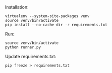 Installation:
```
virtualenv --system-site-packages venv
source venv/bin/activate
pip install --no-cache-dir -r requirements.txt
```

Run:
```
source venv/bin/activate
python runner.py
```

Update requirements.txt:
```
pip freeze > requirements.txt
```
